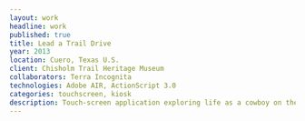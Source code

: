 ```yaml
---
layout: work
headline: work
published: true
title: Lead a Trail Drive
year: 2013
location: Cuero, Texas U.S.
client: Chisholm Trail Heritage Museum
collaborators: Terra Incognita
technologies: Adobe AIR, ActionScript 3.0
categories: touchscreen, kiosk
description: Touch-screen application exploring life as a cowboy on the Chisholm Trail
---
```

